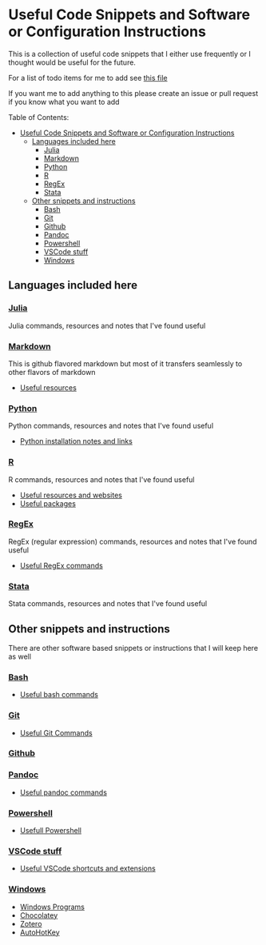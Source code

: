 # Useful Code Snippets and Software or Configuration Instructions

This is a collection of useful code snippets that I either use frequently or I thought would be useful for the future.

For a list of todo items for me to add see [this file](Progress_Todo.md)

If you want me to add anything to this please create an issue or pull request if you know what you want to add

Table of Contents:

- [Useful Code Snippets and Software or Configuration Instructions](#useful-code-snippets-and-software-or-configuration-instructions)
    - [Languages included here](#languages-included-here)
        - [Julia](#julia)
        - [Markdown](#markdown)
        - [Python](#python)
        - [R](#r)
        - [RegEx](#regex)
        - [Stata](#stata)
    - [Other snippets and instructions](#other-snippets-and-instructions)
        - [Bash](#bash)
        - [Git](#git)
        - [Github](#github)
        - [Pandoc](#pandoc)
        - [Powershell](#powershell)
        - [VSCode stuff](#vscode-stuff)
        - [Windows](#windows)

## Languages included here

### [Julia](https://julialang.org/)

Julia commands, resources and notes that I've found useful

### [Markdown](https://github.github.com/gfm/)

This is github flavored markdown but most of it transfers seamlessly to other flavors of markdown

- [Useful resources](programming_languages/markdown/markdown_resources.md)

### [Python](https://www.python.org/)

Python commands, resources and notes that I've found useful

- [Python installation notes and links](programming_languages/python/python_install.md)

### [R](https://www.r-project.org/)

R commands, resources and notes that I've found useful

- [Useful resources and websites](programming_languages/R/r_resources.md)
- [Useful packages](programming_languages/R/r_useful_packages.md)

### [RegEx](https://en.wikipedia.org/wiki/Regular_expression)

RegEx (regular expression) commands, resources and notes that I've found useful

- [Useful RegEx commands](programming_languages/regex/regex.md)

### [Stata](https://www.stata.com/)

Stata commands, resources and notes that I've found useful

## Other snippets and instructions

There are other software based snippets or instructions that I will keep here as well

### [Bash](https://www.gnu.org/software/bash/)

- [Useful bash commands](other_software/bash.md)

### [Git](https://git-scm.com/)

- [Useful Git Commands](other_software/git.md)

### [Github](https://github.com/)

### [Pandoc](https://pandoc.org/)

- [Useful pandoc commands](other_software/pandoc_commands.md)

### [Powershell](https://docs.microsoft.com/en-us/powershell/)

- [Usefull Powershell](other_software/powershell.md)

### [VSCode stuff](https://code.visualstudio.com/)

- [Useful VSCode shortcuts and extensions](other_software/vscode.md)

### [Windows](https://www.microsoft.com/en-us/windows)

- [Windows Programs](other_software/windows_program_instructions/windows_programs.md)
- [Chocolatey](other_software/windows_program_instructions/chocolatey.md)
- [Zotero](other_software/windows_program_instructions/zotero.md)
- [AutoHotKey](other_software/windows_program_instructions/autohotkey.md)
